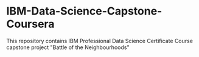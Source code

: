 # IBM-Data-Science-Capstone-Coursera
This repository contains IBM Professional Data Science Certificate Course capstone project "Battle of the Neighbourhoods"
